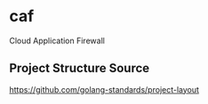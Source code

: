 # caf
Cloud Application Firewall

## Project Structure Source
https://github.com/golang-standards/project-layout

